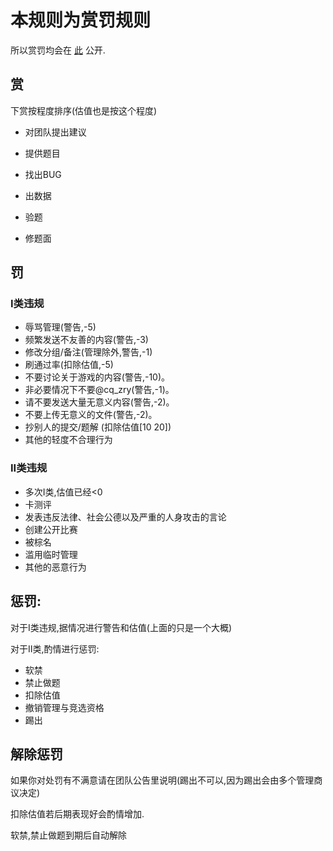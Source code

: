 # 本规则为赏罚规则

所以赏罚均会在 [此](https://www.luogu.com.cn/discuss/587932) 公开.

## 赏

下赏按程度排序(估值也是按这个程度)

- 对团队提出建议

- 提供题目

- 找出BUG

- 出数据

- 验题

- 修题面

## 罚

### I类违规

- 辱骂管理(警告,-5)
- 频繁发送不友善的内容(警告,-3)
- 修改分组/备注(管理除外,警告,-1)
- 刷通过率(扣除估值,-5)
- 不要讨论关于游戏的内容(警告,-10)。
- 非必要情况下不要@cq_zry(警告,-1)。
- 请不要发送大量无意义内容(警告,-2)。
- 不要上传无意义的文件(警告,-2)。
- 抄别人的提交/题解 (扣除估值[10 20])
- 其他的轻度不合理行为

### II类违规

- 多次I类,估值已经<0
- 卡测评
- 发表违反法律、社会公德以及严重的人身攻击的言论
- 创建公开比赛
- 被棕名
- 滥用临时管理
- 其他的恶意行为

## 惩罚:

对于I类违规,据情况进行警告和估值(上面的只是一个大概)

对于II类,酌情进行惩罚:

- 软禁
- 禁止做题
- 扣除估值
- 撤销管理与竞选资格
- 踢出

## 解除惩罚

如果你对处罚有不满意请在团队公告里说明(踢出不可以,因为踢出会由多个管理商议决定)

扣除估值若后期表现好会酌情增加.

软禁,禁止做题到期后自动解除
